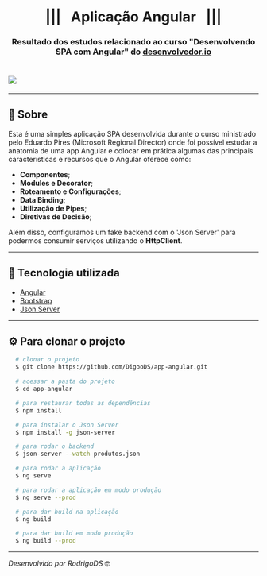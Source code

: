 <h1 align="center">
  ||| &nbsp; Aplicação Angular &nbsp; |||
</h1>

<h3 align="center">
Resultado dos estudos relacionado ao curso "Desenvolvendo SPA com Angular" do <a href="https://desenvolvedor.io/inicio">desenvolvedor.io</a>
</h3>

<h1>
  <img src="src/assets/paraReadme.gif">
</h1>

---

## 🔖 Sobre

Esta é uma simples aplicação SPA desenvolvida durante o curso ministrado pelo Eduardo Pires (Microsoft Regional Director) onde foi possível estudar a anatomia de uma app Angular e colocar em prática algumas das principais características e recursos que o Angular oferece como:

- **Componentes**;
- **Modules e Decorator**;
- **Roteamento e Configurações**;
- **Data Binding**;
- **Utilização de Pipes**;
- **Diretivas de Decisão**;

Além disso, configuramos um fake backend com o 'Json Server' para podermos consumir serviços utilizando o **HttpClient**.

---

## 🚀 Tecnologia utilizada

- [Angular](https://angular.io/)
- [Bootstrap](https://getbootstrap.com/)
- [Json Server](https://www.npmjs.com/package/json-server)

---

## ⚙ Para clonar o projeto

```bash
  # clonar o projeto
  $ git clone https://github.com/DigooDS/app-angular.git

  # acessar a pasta do projeto
  $ cd app-angular

  # para restaurar todas as dependências
  $ npm install

  # para instalar o Json Server
  $ npm install -g json-server

  # para rodar o backend
  $ json-server --watch produtos.json

  # para rodar a aplicação
  $ ng serve

  # para rodar a aplicação em modo produção
  $ ng serve --prod

  # para dar build na aplicação
  $ ng build

  # para dar build em modo produção
  $ ng build --prod

```
---

<i>Desenvolvido por RodrigoDS</i> 🤓
